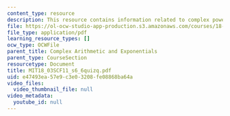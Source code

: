```yaml
---
content_type: resource
description: This resource contains information related to complex powers.
file: https://ol-ocw-studio-app-production.s3.amazonaws.com/courses/18-03sc-differential-equations-fall-2011/e47493ea57e9c3e03208fe08868ba64a_MIT18_03SCF11_s6_6quizq.pdf
file_type: application/pdf
learning_resource_types: []
ocw_type: OCWFile
parent_title: Complex Arithmetic and Exponentials
parent_type: CourseSection
resourcetype: Document
title: MIT18_03SCF11_s6_6quizq.pdf
uid: e47493ea-57e9-c3e0-3208-fe08868ba64a
video_files:
  video_thumbnail_file: null
video_metadata:
  youtube_id: null
---
```

